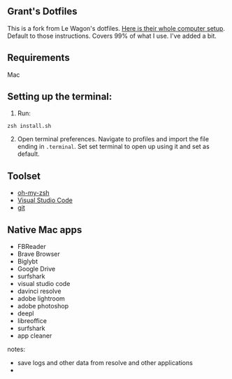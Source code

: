 ## Grant's Dotfiles

This is a fork from Le Wagon's dotfiles. [Here is their whole computer setup](github.com/lewagon/setup). Default to those instructions. Covers 99% of what I use. I've added a bit.

## Requirements
Mac

## Setting up the terminal:
1. Run:
```
zsh install.sh
```

2. Open terminal preferences. Navigate to profiles and import the file ending in `.terminal`. Set set terminal to open up using it and set as default.

## Toolset

- [oh-my-zsh](http://ohmyz.sh/)
- [Visual Studio Code](https://code.visualstudio.com/)
- [git](https://git-scm.com/)

## Native Mac apps
- FBReader
- Brave Browser
- Biglybt
- Google Drive
- surfshark
- visual studio code
- davinci resolve
- adobe lightroom
- adobe photoshop
- deepl
- libreoffice
- surfshark
- app cleaner

notes:
- save logs and other data from resolve and other applications
- 